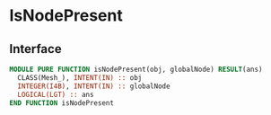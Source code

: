 # IsNodePresent

## Interface

```fortran
MODULE PURE FUNCTION isNodePresent(obj, globalNode) RESULT(ans)
  CLASS(Mesh_), INTENT(IN) :: obj
  INTEGER(I4B), INTENT(IN) :: globalNode
  LOGICAL(LGT) :: ans
END FUNCTION isNodePresent
```
